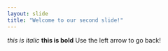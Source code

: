 ```yaml
---
layout: slide
title: "Welcome to our second slide!"
---
```

*this is italic* **this is bold**
Use the left arrow to go back!
